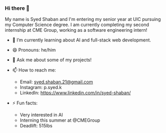 ### Hi there 👋

My name is Syed Shaban and I'm entering my senior year at UIC pursuing my Computer Science degree. I am currently completing my second internship at CME Group, working as a software engineering intern!

- 🌱 I’m currently learning about AI and full-stack web development.
- 😄 Pronouns: he/him
- 💬 Ask me about some of my projects!
  
- 📫 How to reach me: 
  - Email: syed.shaban.21@gmail.com
  - Instagram: p.syed.k
  - LinkedIn: https://www.linkedin.com/in/syed-shaban/
  
- ⚡ Fun facts:
  - Very interested in AI
  - Interning this summer at @CMEGroup
  - Deadlift: 515lbs
